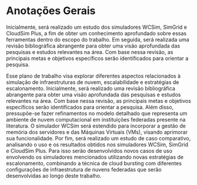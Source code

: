 # Anotações Gerais
Inicialmente, será realizado um estudo dos simuladores WCSim, SimGrid e CloudSim Plus, a fim de obter um conhecimento aprofundado sobre essas ferramentas dentro do escopo do trabalho. Em seguida, será realizada uma revisão bibliográfica abrangente para obter uma visão aprofundada das pesquisas e estudos relevantes na área. Com base nessa revisão, as principais metas e objetivos específicos serão identificados para orientar a pesquisa.

Esse plano de trabalho visa explorar diferentes aspectos relacionados à simulação de infraestruturas de nuvem, escalabilidade e estratégias de escalonamento. Inicialmente, será realizado uma revisão bibliográfica abrangente para obter uma visão aprofundada das pesquisas e estudos relevantes na área. Com base nessa revisão, as principais metas e objetivos específicos serão identificados para orientar a pesquisa. Além disso, pressupõe-se fazer refinamentos no modelo detalhado que representa um ambiente de nuvem computacional em instituições federadas presente na literatura. O simulador WCSim será estendido para incorporar a gestão de memória dos servidores e das Máquinas Virtuais (VMs), visando aprimorar sua funcionalidade. Por fim, será realizado um estudo de caso comparativo, analisando o uso e os resultados obtidos nos simuladores WCSim, SimGrid e CloudSim Plus. Para isso serão desenvolvidos novos casos de uso envolvendo os simuladores mencionados utilizando novas estratégias de escalonamento, combinando a técnica de cloud bursting com diferentes configurações de infraestrutura de nuvens federadas que serão desenvolvidas ao longo deste trabalho.

